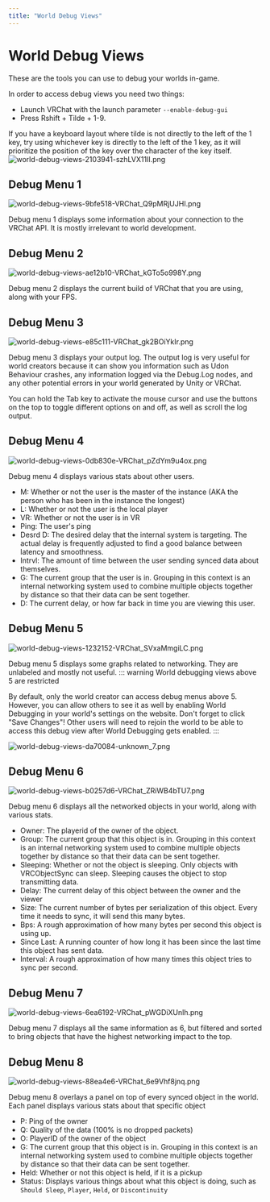 ```yaml
---
title: "World Debug Views"
---
```


# World Debug Views

These are the tools you can use to debug your worlds in-game.

In order to access debug views you need two things:
* Launch VRChat with the launch parameter `--enable-debug-gui`
* Press Rshift + Tilde + 1-9.

If you have a keyboard layout where tilde is not directly to the left of the 1 key, try using whichever key is directly to the left of the 1 key, as it will prioritize the position of the key over the character of the key itself.
![world-debug-views-2103941-szhLVX11II.png](/creators.vrchat.com/images/worlds/world-debug-views-2103941-szhLVX11II.png)

## Debug Menu 1

![world-debug-views-9bfe518-VRChat_Q9pMRjUJHI.png](/creators.vrchat.com/images/worlds/world-debug-views-9bfe518-VRChat_Q9pMRjUJHI.png)

Debug menu 1 displays some information about your connection to the VRChat API. It is mostly irrelevant to world development.
## Debug Menu 2

![world-debug-views-ae12b10-VRChat_kGTo5o998Y.png](/creators.vrchat.com/images/worlds/world-debug-views-ae12b10-VRChat_kGTo5o998Y.png)

Debug menu 2 displays the current build of VRChat that you are using, along with your FPS.
## Debug Menu 3

![world-debug-views-e85c111-VRChat_gk2BOiYkIr.png](/creators.vrchat.com/images/worlds/world-debug-views-e85c111-VRChat_gk2BOiYkIr.png)

Debug menu 3 displays your output log. The output log is very useful for world creators because it can show you information such as Udon Behaviour crashes, any information logged via the Debug.Log nodes, and any other potential errors in your world generated by Unity or VRChat.

You can hold the Tab key to activate the mouse cursor and use the buttons on the top to toggle different options on and off, as well as scroll the log output.
## Debug Menu 4

![world-debug-views-0db830e-VRChat_pZdYm9u4ox.png](/creators.vrchat.com/images/worlds/world-debug-views-0db830e-VRChat_pZdYm9u4ox.png)

Debug menu 4 displays various stats about other users.
* M: Whether or not the user is the master of the instance (AKA the person who has been in the instance the longest)
* L: Whether or not the user is the local player
* VR: Whether or not the user is in VR
* Ping: The user's ping
* Desrd D: The desired delay that the internal system is targeting. The actual delay is frequently adjusted to find a good balance between latency and smoothness.
* Intrvl: The amount of time between the user sending synced data about themselves.
* G: The current group that the user is in. Grouping in this context is an internal networking system used to combine multiple objects together by distance so that their data can be sent together.
* D: The current delay, or how far back in time you are viewing this user.
## Debug Menu 5

![world-debug-views-1232152-VRChat_SVxaMmgiLC.png](/creators.vrchat.com/images/worlds/world-debug-views-1232152-VRChat_SVxaMmgiLC.png)

Debug menu 5 displays some graphs related to networking. They are unlabeled and mostly not useful.
::: warning World debugging views above 5 are restricted

By default, only the world creator can access debug menus above 5. However, you can allow others to see it as well by enabling World Debugging in your world's settings on the website. Don't forget to click "Save Changes"! Other users will need to rejoin the world to be able to access this debug view after World Debugging gets enabled.
:::

![world-debug-views-da70084-unknown_7.png](/creators.vrchat.com/images/worlds/world-debug-views-da70084-unknown_7.png)

## Debug Menu 6

![world-debug-views-b0257d6-VRChat_ZRiWB4bTU7.png](/creators.vrchat.com/images/worlds/world-debug-views-b0257d6-VRChat_ZRiWB4bTU7.png)

Debug menu 6 displays all the networked objects in your world, along with various stats.
* Owner: The playerid of the owner of the object.
* Group: The current group that this object is in. Grouping in this context is an internal networking system used to combine multiple objects together by distance so that their data can be sent together.
* Sleeping: Whether or not the object is sleeping. Only objects with VRCObjectSync can sleep. Sleeping causes the object to stop transmitting data.
* Delay: The current delay of this object between the owner and the viewer
* Size: The current number of bytes per serialization of this object. Every time it needs to sync, it will send this many bytes.
* Bps: A rough approximation of how many bytes per second this object is using up.
* Since Last: A running counter of how long it has been since the last time this object has sent data.
* Interval: A rough approximation of how many times this object tries to sync per second.
## Debug Menu 7

![world-debug-views-6ea6192-VRChat_pWGDiXUnlh.png](/creators.vrchat.com/images/worlds/world-debug-views-6ea6192-VRChat_pWGDiXUnlh.png)

Debug menu 7 displays all the same information as 6, but filtered and sorted to bring objects that have the highest networking impact to the top.
## Debug Menu 8

![world-debug-views-88ea4e6-VRChat_6e9Vhf8jnq.png](/creators.vrchat.com/images/worlds/world-debug-views-88ea4e6-VRChat_6e9Vhf8jnq.png)

Debug menu 8 overlays a panel on top of every synced object in the world. Each panel displays various stats about that specific object
* P: Ping of the owner
* Q: Quality of the data (100% is no dropped packets)
* O: PlayerID of the owner of the object
* G: The current group that this object is in. Grouping in this context is an internal networking system used to combine multiple objects together by distance so that their data can be sent together.
* Held: Whether or not this object is held, if it is a pickup
* Status: Displays various things about what this object is doing, such as `Should Sleep`, `Player`, `Held`, or `Discontinuity`